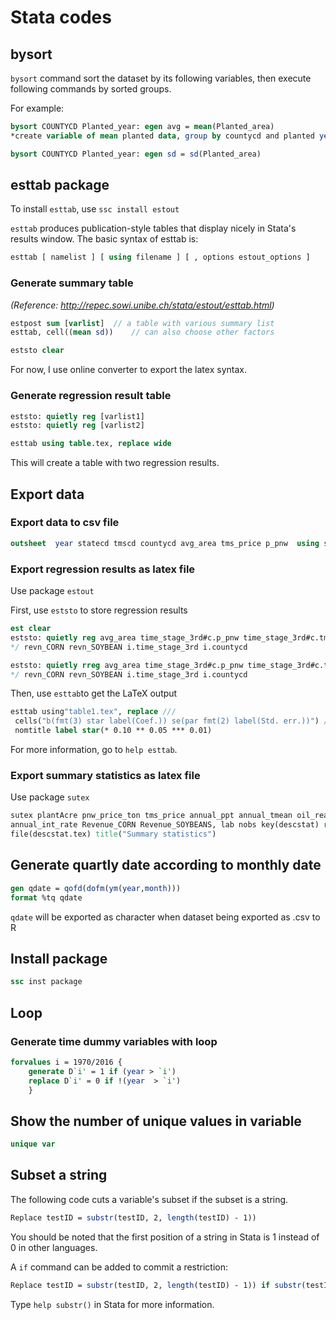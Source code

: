 # Stata codes

## bysort
   `bysort` command sort the dataset by its following variables, then execute following commands by sorted groups.

   For example:
   ```Stata
   bysort COUNTYCD Planted_year: egen avg = mean(Planted_area)  
   *create variable of mean planted data, group by countycd and planted year
   
   bysort COUNTYCD Planted_year: egen sd = sd(Planted_area)
   ```
   
## esttab package

   To install `esttab`, use `ssc install estout`

   `esttab` produces publication-style tables that display nicely in Stata's results window. The basic syntax of esttab is:
   ```Stata
   esttab [ namelist ] [ using filename ] [ , options estout_options ]
   ```
   
   ### Generate summary table
   *(Reference: http://repec.sowi.unibe.ch/stata/estout/esttab.html)*
   
   ```Stata
   estpost sum [varlist]  // a table with various summary list
   esttab, cell((mean sd))    // can also choose other factors
   
   eststo clear
   ```
   
   For now, I use online converter to export the latex syntax.
   
   ### Generate regression result table
   
   ```Stata
   eststo: quietly reg [varlist1]
   eststo: quietly reg [varlist2]
   
   esttab using table.tex, replace wide  
   ```
   
   This will create a table with two regression results.
   
## Export data

### Export data to csv file

```stata
outsheet  year statecd tmscd countycd avg_area tms_price p_pnw  using south_loblolly_plt.csv, comma

```

### Export regression results as latex file

Use package `estout`

First, use `eststo` to store regression results 

```stata
est clear
eststo: quietly reg avg_area time_stage_3rd#c.p_pnw time_stage_3rd#c.tms_price p_pnw tms_price /*
*/ revn_CORN revn_SOYBEAN i.time_stage_3rd i.countycd

eststo: quietly rreg avg_area time_stage_3rd#c.p_pnw time_stage_3rd#c.tms_price p_pnw tms_price /*
*/ revn_CORN revn_SOYBEAN i.time_stage_3rd i.countycd
```

Then, use `esttab`to get the LaTeX output

```stata
esttab using"table1.tex", replace ///
 cells("b(fmt(3) star label(Coef.)) se(par fmt(2) label(Std. err.))") ///
 nomtitle label star(* 0.10 ** 0.05 *** 0.01)
```

For more information, go to `help esttab`.

### Export summary statistics as latex file

Use package `sutex`

```stata
sutex plantAcre pnw_price_ton tms_price annual_ppt annual_tmean oil_real_price ///
annual_int_rate Revenue_CORN Revenue_SOYBEANS, lab nobs key(descstat) replace ///
file(descstat.tex) title("Summary statistics")

```

## Generate quartly date according to monthly date
   ```Stata
   gen qdate = qofd(dofm(ym(year,month)))
   format %tq qdate
   ```
   
   `qdate` will be exported as character when dataset being exported as .csv to R

## Install package
   ```Stata
   ssc inst package
   ```
   
## Loop

### Generate time dummy variables with loop
```Stata
forvalues i = 1970/2016 {
	generate D`i' = 1 if (year > `i')
	replace D`i' = 0 if !(year  > `i')
	}
```

## Show the number of unique values in variable
   ```Stata
   unique var
   ```

## Subset a string
   The following code cuts a variable's subset if the subset is a string.
   ```Stata
   Replace testID = substr(testID, 2, length(testID) - 1))
   ```
   You should be noted that the first position of a string in Stata is 1 instead of 0 in other languages.
   
   A `if` command can be added to commit a restriction:
   ```Stata
   Replace testID = substr(testID, 2, length(testID) - 1)) if substr(testID, length(testID)-4, 5) == " DEAD"
   ```
   Type `help substr()` in Stata for more information.
   

